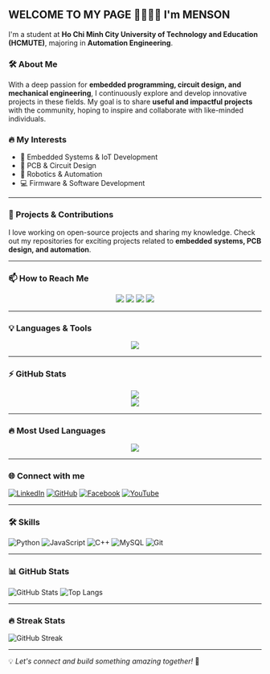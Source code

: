 ## WELCOME TO MY PAGE 👋👋👋👋 I'm MENSON
I'm a student at **Ho Chi Minh City University of Technology and Education (HCMUTE)**, majoring in **Automation Engineering**.

### 🛠️ About Me
With a deep passion for **embedded programming, circuit design, and mechanical engineering**, I continuously explore and develop innovative projects in these fields. My goal is to share **useful and impactful projects** with the community, hoping to inspire and collaborate with like-minded individuals.

### 🔥 My Interests
- 🚀 Embedded Systems & IoT Development  
- 🔧 PCB & Circuit Design  
- 🤖 Robotics & Automation  
- 💻 Firmware & Software Development  

---

### 📌 Projects & Contributions
I love working on open-source projects and sharing my knowledge. Check out my repositories for exciting projects related to **embedded systems, PCB design, and automation**.

---

### 📫 How to Reach Me
<p align="center">
  <a href="mailto:your.email@example.com"><img src="https://img.shields.io/badge/Email-D14836?style=for-the-badge&logo=gmail&logoColor=white"></a>
  <a href="https://yourwebsite.com"><img src="https://img.shields.io/badge/Website-000000?style=for-the-badge&logo=About.me&logoColor=white"></a>
  <a href="https://linkedin.com/in/YourLinkedIn"><img src="https://img.shields.io/badge/LinkedIn-0077B5?style=for-the-badge&logo=linkedin&logoColor=white"></a>
  <a href="https://twitter.com/YourTwitterHandle"><img src="https://img.shields.io/badge/Twitter-1DA1F2?style=for-the-badge&logo=twitter&logoColor=white"></a>
</p>


---

### 💡 Languages & Tools
<p align="center">
  <img src="https://skillicons.dev/icons?i=c,cpp,python,arduino,raspberrypi,linux,vscode,git,github,mysql,matlab" />
</p>

---

### ⚡ GitHub Stats
<p align="center">
  <img src="https://github-readme-stats.vercel.app/api?username=YourGitHubUsername&show_icons=true&theme=radical" />
  <br>
  <img src="https://github-readme-streak-stats.herokuapp.com/?user=YourGitHubUsername&theme=radical" />
</p>

---

### 🔥 Most Used Languages
<p align="center">
  <img src="https://github-readme-stats.vercel.app/api/top-langs/?username=YourGitHubUsername&layout=compact&theme=radical" />
</p>


---

### 🌐 Connect with me  
[![LinkedIn](https://img.shields.io/badge/-LinkedIn-0077B5?style=for-the-badge&logo=linkedin)](https://www.linkedin.com/in/YourProfile) 
[![GitHub](https://img.shields.io/badge/-GitHub-181717?style=for-the-badge&logo=github)](https://github.com/YourUsername) 
[![Facebook](https://img.shields.io/badge/-Facebook-1877F2?style=for-the-badge&logo=facebook)](https://www.facebook.com/YourProfile) 
[![YouTube](https://img.shields.io/badge/-YouTube-FF0000?style=for-the-badge&logo=youtube)](https://www.youtube.com/c/YourChannel)

---

### 🛠 Skills  
![Python](https://img.shields.io/badge/-Python-3776AB?style=for-the-badge&logo=python&logoColor=white)
![JavaScript](https://img.shields.io/badge/-JavaScript-F7DF1E?style=for-the-badge&logo=javascript&logoColor=black)
![C++](https://img.shields.io/badge/-C++-00599C?style=for-the-badge&logo=c%2B%2B&logoColor=white)
![MySQL](https://img.shields.io/badge/-MySQL-4479A1?style=for-the-badge&logo=mysql&logoColor=white)
![Git](https://img.shields.io/badge/-Git-F05032?style=for-the-badge&logo=git&logoColor=white)

---

### 📊 GitHub Stats  
![GitHub Stats](https://github-readme-stats.vercel.app/api?username=YourUsername&show_icons=true&theme=tokyonight)
![Top Langs](https://github-readme-stats.vercel.app/api/top-langs/?username=YourUsername&layout=compact&theme=tokyonight)

---

### 🔥 Streak Stats  
![GitHub Streak](https://github-readme-streak-stats.herokuapp.com/?user=YourUsername&theme=tokyonight)

---

💡 *Let's connect and build something amazing together!* 🚀

